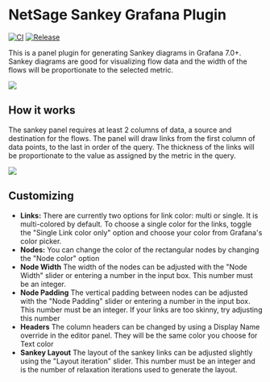 # NetSage Sankey Grafana Plugin

[![CI](https://github.com/netsage-project/netsage-sankey-panel/actions/workflows/ci.yml/badge.svg)](https://github.com/netsage-project/netsage-sankey-panel/actions/workflows/ci.yml)
[![Release](https://github.com/netsage-project/netsage-sankey-panel/actions/workflows/release.yml/badge.svg)](https://github.com/netsage-project/netsage-sankey-panel/actions/workflows/release.yml)

This is a panel plugin for generating Sankey diagrams in Grafana 7.0+.  Sankey diagrams are good for visualizing flow data and the width of the flows will be proportionate to the selected metric.

![](https://github.com/netsage-project/netsage-sankey-panel/blob/master/src/img/sankey2.png?raw=true)

## How it works
The sankey panel requires at least 2 columns of data, a source and destination for the flows.
The panel will draw links from the first column of data points, to the last in order of the query.  The thickness of the links will be proportionate to the value as assigned by the metric in the query.

![](https://github.com/netsage-project/netsage-sankey-panel/blob/master/src/img/sankey3.png?raw=true)

## Customizing
- **Links:** There are currently two options for link color: multi or single.  It is multi-colored by default.  To choose a single color for the links, toggle the "Single Link color only" option and choose your color from Grafana's color picker.
- **Nodes:** You can change the color of the rectangular nodes by changing the "Node color" option
- **Node Width** The width of the nodes can be adjusted with the "Node Width" slider or entering a number in the input box.  This number must be an integer.
- **Node Padding** The vertical padding between nodes can be adjusted with the "Node Padding" slider or entering a number in the input box.  This number must be an integer.  If your links are too skinny, try adjusting this number
- **Headers** The column headers can be changed by using a Display Name override in the editor panel.  They will be the same color you choose for Text color
- **Sankey Layout** The layout of the sankey links can be adjusted slightly using the "Layout iteration" slider. This number must be an integer and is the number of relaxation iterations used to generate the layout.


